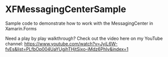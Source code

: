 # XFMessagingCenterSample
Sample code to demonstrate how to work with the MessagingCenter in Xamarin.Forms

Need a play by play walkthrough? Check out the video here on my YouTube channel: https://www.youtube.com/watch?v=JyiL6W-fvEs&list=PLfbOp004UaYUgjhTHjtSixo-iMdz6PhIv&index=1
